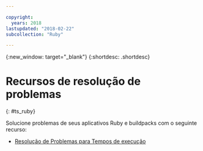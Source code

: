 ```yaml
---

copyright:
  years: 2018
lastupdated: "2018-02-22"
subcollection: "Ruby"

---
```


{:new_window: target="_blank"}
{:shortdesc: .shortdesc}

# Recursos de resolução de problemas
{: #ts_ruby}

Solucione problemas de seus aplicativos Ruby e buildpacks com o seguinte recurso:

* [Resolução de Problemas para Tempos de execução](/docs/runtimes-common/ts_runtimes.html#runtimes)
